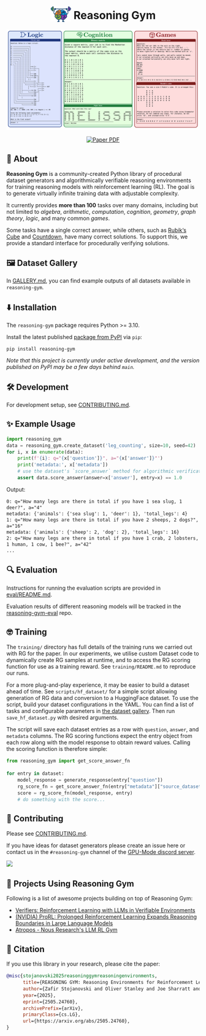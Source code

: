 <p align="center">
    <!-- title -->
    <h1 align="center"><img src="https://github.com/open-thought/reasoning-gym/raw/main/assets/icon.png" alt="Reasoning Gym Logo" style="vertical-align: bottom;" width="54px" height="40px"> Reasoning Gym</h1>
    <!-- teaser -->
    <p align="center">
        <img src="https://github.com/open-thought/reasoning-gym/raw/main/assets/examples.png" width="800px">
    </p>
    <!-- badges -->
    <p align="center">
        <a href="https://arxiv.org/abs/2505.24760">
            <img src="https://img.shields.io/badge/arXiv-2505.24760-b31b1b.svg?style=for-the-badge" alt="Paper PDF">
        </a>
    </p>
</p>


## 🧠 About

**Reasoning Gym** is a community-created Python library of procedural dataset generators and algorithmically verifiable reasoning environments for training reasoning models with reinforcement learning (RL). The goal is to generate virtually infinite training data with adjustable complexity.

It currently provides **more than 100** tasks over many domains, including but not limited to _algebra_, _arithmetic_, _computation_, _cognition_, _geometry_, _graph theory_, _logic_, and many common _games_.

Some tasks have a single correct answer, while others, such as [Rubik‘s Cube](https://en.wikipedia.org/wiki/Rubik%27s_Cube) and [Countdown](<https://en.wikipedia.org/wiki/Countdown_(game_show)#Numbers_Round>), have many correct solutions. To support this, we provide a standard interface for procedurally verifying solutions.

## 🖼️ Dataset Gallery

In [GALLERY.md](https://github.com/open-thought/reasoning-gym/blob/main/GALLERY.md), you can find example outputs of all datasets available in `reasoning-gym`.

## ⬇️ Installation

The `reasoning-gym` package requires Python >= 3.10.

Install the latest published [package from PyPI](https://pypi.org/project/reasoning-gym/) via `pip`:

```
pip install reasoning-gym
```

_Note that this project is currently under active development, and the version published on PyPI may be a few days behind `main`._

## 🛠️ Development

For development setup, see [CONTRIBUTING.md](CONTRIBUTING.md#development-setup).

## ✨ Example Usage

```python
import reasoning_gym
data = reasoning_gym.create_dataset('leg_counting', size=10, seed=42)
for i, x in enumerate(data):
    print(f'{i}: q="{x['question']}", a="{x['answer']}"')
    print('metadata:', x['metadata'])
    # use the dataset's `score_answer` method for algorithmic verification
    assert data.score_answer(answer=x['answer'], entry=x) == 1.0
```

Output:

```
0: q="How many legs are there in total if you have 1 sea slug, 1 deer?", a="4"
metadata: {'animals': {'sea slug': 1, 'deer': 1}, 'total_legs': 4}
1: q="How many legs are there in total if you have 2 sheeps, 2 dogs?", a="16"
metadata: {'animals': {'sheep': 2, 'dog': 2}, 'total_legs': 16}
2: q="How many legs are there in total if you have 1 crab, 2 lobsters, 1 human, 1 cow, 1 bee?", a="42"
...
```

## 🔍 Evaluation

Instructions for running the evaluation scripts are provided in [eval/README.md](https://github.com/open-thought/reasoning-gym/blob/main/eval/README.md).

Evaluation results of different reasoning models will be tracked in the [reasoning-gym-eval](https://github.com/open-thought/reasoning-gym-eval) repo.

## 🤓 Training

The `training/` directory has full details of the training runs we carried out with RG for the paper. In our experiments, we utilise custom Dataset code to dynamically create RG samples at runtime, and to access the RG scoring function for use as a training reward. See `training/README.md` to reproduce our runs.

For a more plug-and-play experience, it may be easier to build a dataset ahead of time. See `scripts/hf_dataset/` for a simple script allowing generation of RG data and conversion to a HuggingFace dataset. To use the script, build your dataset configurations in the YAML. You can find a list of tasks and configurable parameters in [the dataset gallery](GALLERY.md). Then run `save_hf_dataset.py` with desired arguments.

The script will save each dataset entries as a row with `question`, `answer`, and `metadata` columns. The RG scoring functions expect the entry object from each row along with the model response to obtain reward values. Calling the scoring function is therefore simple:

```python
from reasoning_gym import get_score_answer_fn

for entry in dataset:
    model_response = generate_response(entry["question"])
    rg_score_fn = get_score_answer_fn(entry["metadata"]["source_dataset"])
    score = rg_score_fn(model_response, entry)
    # do something with the score...
```

## 👷 Contributing

Please see [CONTRIBUTING.md](CONTRIBUTING.md).

If you have ideas for dataset generators please create an issue here or contact us in the `#reasoning-gym` channel of the [GPU-Mode discord server](https://discord.gg/gpumode).

[![](https://dcbadge.limes.pink/api/server/gpumode?style=flat)](https://discord.gg/gpumode)


## 🚀 Projects Using Reasoning Gym

Following is a list of awesome projects building on top of Reasoning Gym:
- [Verifiers: Reinforcement Learning with LLMs in Verifiable Environments](https://github.com/willccbb/verifiers)
- [(NVIDIA) ProRL: Prolonged Reinforcement Learning Expands Reasoning Boundaries in Large Language Models](https://arxiv.org/abs/2505.24864)
- [Atropos - Nous Research's LLM RL Gym](https://github.com/NousResearch/atropos)

## 📝 Citation

If you use this library in your research, please cite the paper:

```bibtex
@misc{stojanovski2025reasoninggymreasoningenvironments,
      title={REASONING GYM: Reasoning Environments for Reinforcement Learning with Verifiable Rewards},
      author={Zafir Stojanovski and Oliver Stanley and Joe Sharratt and Richard Jones and Abdulhakeem Adefioye and Jean Kaddour and Andreas Köpf},
      year={2025},
      eprint={2505.24760},
      archivePrefix={arXiv},
      primaryClass={cs.LG},
      url={https://arxiv.org/abs/2505.24760},
}
```
